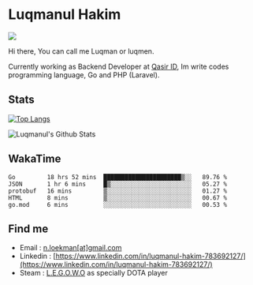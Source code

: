 
# Luqmanul Hakim

![](https://komarev.com/ghpvc/?username=luqman-v1)

Hi there, You can call me Luqman or luqmen.

Currently working as Backend Developer at [Qasir ID](https://qasir.id), Im write codes programming language, Go and PHP (Laravel).
## Stats

[![Top Langs](https://github-readme-stats.vercel.app/api/top-langs/?username=luqman-v1&layout=compact)](https://github.com/anuraghazra/github-readme-stats)

![Luqmanul's Github Stats](https://github-readme-stats.vercel.app/api?username=luqman-v1&show_icons=true)


## WakaTime 

<!--START_SECTION:waka-->
```text
Go         18 hrs 52 mins  ██████████████████████▒░░   89.76 % 
JSON       1 hr 6 mins     █▒░░░░░░░░░░░░░░░░░░░░░░░   05.27 % 
protobuf   16 mins         ▒░░░░░░░░░░░░░░░░░░░░░░░░   01.27 % 
HTML       8 mins          ▒░░░░░░░░░░░░░░░░░░░░░░░░   00.67 % 
go.mod     6 mins          ░░░░░░░░░░░░░░░░░░░░░░░░░   00.53 % 
```
<!--END_SECTION:waka-->


## Find me 

- Email : [n.loekman[at]gmail.com](mailto:n.loekman@gmail.com)
- Linkedin : [https://www.linkedin.com/in/luqmanul-hakim-783692127/](https://www.linkedin.com/in/luqmanul-hakim-783692127/)
- Steam : [L.E.G.O.W.O](https://steamcommunity.com/id/fuukmans) as specially DOTA player


